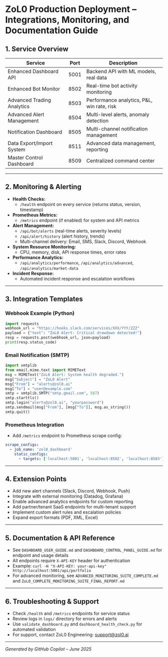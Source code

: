 # ZoL0 Production Deployment – Integrations, Monitoring, and Documentation Guide

## 1. Service Overview

| Service                     | Port  | Description                                 |
|-----------------------------|-------|---------------------------------------------|
| Enhanced Dashboard API      | 5001  | Backend API with ML models, real data       |
| Enhanced Bot Monitor        | 8502  | Real-time bot activity monitoring           |
| Advanced Trading Analytics  | 8503  | Performance analytics, P&L, win rate, risk  |
| Advanced Alert Management   | 8504  | Multi-level alerts, anomaly detection       |
| Notification Dashboard      | 8505  | Multi-channel notification management       |
| Data Export/Import System   | 8511  | Advanced data management, reporting         |
| Master Control Dashboard    | 8509  | Centralized command center                  |

---

## 2. Monitoring & Alerting

- **Health Checks:**
  - `/health` endpoint on every service (returns status, version, timestamp)
- **Prometheus Metrics:**
  - `/metrics` endpoint (if enabled) for system and API metrics
- **Alert Management:**
  - `/api/bot/alerts` (real-time alerts, severity levels)
  - `/api/alert/history` (alert history, trends)
  - Multi-channel delivery: Email, SMS, Slack, Discord, Webhook
- **System Resource Monitoring:**
  - CPU, memory, disk, API response times, error rates
- **Performance Analytics:**
  - `/api/analytics/performance`, `/api/analytics/advanced`, `/api/analytics/market-data`
- **Incident Response:**
  - Automated incident response and escalation workflows

---

## 3. Integration Templates

### Webhook Example (Python)
```python
import requests
webhook_url = "https://hooks.slack.com/services/XXX/YYY/ZZZ"
payload = {"text": "ZoL0 Alert: Critical drawdown detected!"}
resp = requests.post(webhook_url, json=payload)
print(resp.status_code)
```

### Email Notification (SMTP)
```python
import smtplib
from email.mime.text import MIMEText
msg = MIMEText("ZoL0 Alert: System health degraded.")
msg["Subject"] = "ZoL0 Alert"
msg["From"] = "alerts@zol0.ai"
msg["To"] = "user@example.com"
smtp = smtplib.SMTP("smtp.gmail.com", 587)
smtp.starttls()
smtp.login("alerts@zol0.ai", "yourpassword")
smtp.sendmail(msg["From"], [msg["To"]], msg.as_string())
smtp.quit()
```

### Prometheus Integration
- Add `/metrics` endpoint to Prometheus scrape config:
```yaml
scrape_configs:
  - job_name: 'zol0_dashboard'
    static_configs:
      - targets: ['localhost:5001', 'localhost:8502', 'localhost:8503']
```

---

## 4. Extension Points
- Add new alert channels (Slack, Discord, Webhook, Push)
- Integrate with external monitoring (Datadog, Grafana)
- Enable advanced analytics endpoints for custom reporting
- Add partner/tenant SaaS endpoints for multi-tenant support
- Implement custom alert rules and escalation policies
- Expand export formats (PDF, XML, Excel)

---

## 5. Documentation & API Reference
- See `DASHBOARD_USER_GUIDE.md` and `DASHBOARD_CONTROL_PANEL_GUIDE.md` for endpoint and usage details
- All endpoints require `X-API-KEY` header for authentication
- Example: `curl -H "X-API-KEY: your-api-key" http://localhost:5001/api/portfolio`
- For advanced monitoring, see `ADVANCED_MONITORING_SUITE_COMPLETE.md` and `ZoL0_COMPLETE_MONITORING_SUITE_FINAL_REPORT.md`

---

## 6. Troubleshooting & Support
- Check `/health` and `/metrics` endpoints for service status
- Review logs in `logs/` directory for errors and alerts
- Use `validate_dashboard.py` and `dashboard_health_check.py` for automated validation
- For support, contact ZoL0 Engineering: support@zol0.ai

---

*Generated by GitHub Copilot – June 2025*
